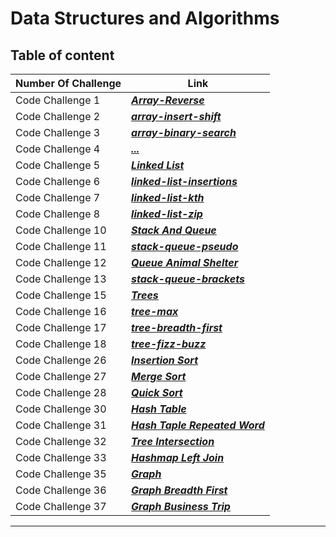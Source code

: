 # Data Structures and Algorithms

## Table of content

|Number Of Challenge|Link|
|---------------------|--------------------------|
|Code Challenge 1|***[Array-Reverse](https://mhmadwrekat.github.io/data-structures-and-algorithms/python/code_challenges/class-01/array-reverse.html)***|
|Code Challenge 2|***[array-insert-shift](https://mhmadwrekat.github.io/data-structures-and-algorithms/python/code_challenges/class-02/array-insert-shift.html)***|
|Code Challenge 3|***[array-binary-search](https://mhmadwrekat.github.io/data-structures-and-algorithms/python/code_challenges/class-03/array-binary-search.html)***|
|Code Challenge 4|***[...](...)***|
|Code Challenge 5|***[Linked List](https://github.com/mhmadwrekat/data-structures-and-algorithms/blob/main/python/code_challenges/linked/linked-list/challenge5.md)***|
|Code Challenge 6|***[linked-list-insertions](https://github.com/mhmadwrekat/data-structures-and-algorithms/blob/main/python/code_challenges/linked/linked-list/challenge6.md)***|
|Code Challenge 7|***[linked-list-kth](https://github.com/mhmadwrekat/data-structures-and-algorithms/blob/main/python/code_challenges/linked/linked-list/challenge7.md)***|
|Code Challenge 8|***[linked-list-zip](https://github.com/mhmadwrekat/data-structures-and-algorithms/blob/main/python/code_challenges/linked/linked-list/challenge8.md)***|
|Code Challenge 10|***[Stack And Queue](https://github.com/mhmadwrekat/data-structures-and-algorithms/blob/main/python/code_challenges/stack_queue/challenge10.md)***|
|Code Challenge 11|***[stack-queue-pseudo](https://github.com/mhmadwrekat/data-structures-and-algorithms/blob/main/python/code_challenges/stack_queue/challenge11.md)***|
|Code Challenge 12|***[Queue Animal Shelter](https://github.com/mhmadwrekat/data-structures-and-algorithms/blob/main/python/code_challenges/stack_queue/challenge12.md)***|
|Code Challenge 13|***[stack-queue-brackets](https://github.com/mhmadwrekat/data-structures-and-algorithms/blob/main/python/code_challenges/stack_queue/challenge13.md)***|
|Code Challenge 15|***[Trees](https://github.com/mhmadwrekat/data-structures-and-algorithms/blob/main/python/code_challenges/trees/challenge15.md)***|
|Code Challenge 16|***[tree-max](https://github.com/mhmadwrekat/data-structures-and-algorithms/blob/main/python/code_challenges/trees/challenge16.md)***|
|Code Challenge 17|***[tree-breadth-first](https://github.com/mhmadwrekat/data-structures-and-algorithms/blob/main/python/code_challenges/trees/challenge17.md)***|
|Code Challenge 18|***[tree-fizz-buzz](https://github.com/mhmadwrekat/data-structures-and-algorithms/blob/main/python/code_challenges/trees/challenge18.md)***|
|Code Challenge 26|***[Insertion Sort](https://github.com/mhmadwrekat/data-structures-and-algorithms/blob/main/python/code_challenges/insertion_sort/challenge26.md)***|
|Code Challenge 27|***[Merge Sort](https://github.com/mhmadwrekat/data-structures-and-algorithms/blob/main/python/code_challenges/merge-sort/challenge27.md)***|
|Code Challenge 28|***[Quick Sort](https://github.com/mhmadwrekat/data-structures-and-algorithms/blob/main/python/code_challenges/quick_sort/challenge28.md)***|
|Code Challenge 30|***[Hash Table](https://github.com/mhmadwrekat/data-structures-and-algorithms/blob/main/python/code_challenges/hash_table/challenge30.md)***|
|Code Challenge 31|***[Hash Taple Repeated Word](https://github.com/mhmadwrekat/data-structures-and-algorithms/blob/main/python/code_challenges/hash_table/challenge31.md)***|
|Code Challenge 32|***[Tree Intersection](https://github.com/mhmadwrekat/data-structures-and-algorithms/blob/main/python/code_challenges/tree_intersection/challenge32.md)***|
|Code Challenge 33|***[Hashmap Left Join](https://github.com/mhmadwrekat/data-structures-and-algorithms/blob/main/python/code_challenges/hash_table/challenge33.md)***|
|Code Challenge 35|***[Graph](https://github.com/mhmadwrekat/data-structures-and-algorithms/blob/main/python/code_challenges/graph/challenge35.md)***|
|Code Challenge 36|***[Graph Breadth First](https://github.com/mhmadwrekat/data-structures-and-algorithms/blob/main/python/code_challenges/graph/challenge36.md)***|
|Code Challenge 37|***[Graph Business Trip](https://github.com/mhmadwrekat/data-structures-and-algorithms/blob/main/python/code_challenges/graph/challenge37.md)***|



---
